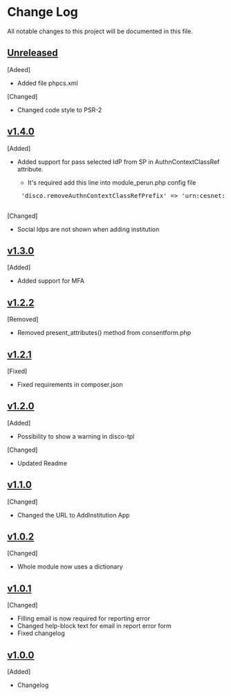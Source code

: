 # Change Log
 All notable changes to this project will be documented in this file.
 
 ## [Unreleased]
 [Adeed]
 - Added file phpcs.xml
 
 [Changed]
 - Changed code style to PSR-2
 
 ## [v1.4.0]
 [Added]
 - Added support for pass selected IdP from SP in AuthnContextClassRef attribute.
   
    - It's required add this line into module_perun.php config file 
    <pre>
    'disco.removeAuthnContextClassRefPrefix' => 'urn:cesnet:proxyidp:',
    </pre> 

 [Changed]
 - Social Idps are not shown when adding institution
 
 ## [v1.3.0]
 [Added]
 - Added support for MFA
 
 ## [v1.2.2]
 [Removed]
 - Removed present_attributes() method from consentform.php
 
 ## [v1.2.1]
 [Fixed]
 - Fixed requirements in composer.json
 
 ## [v1.2.0]
 [Added]
- Possibility to show a warning in disco-tpl
 
 [Changed]
 - Updated Readme
 
 ## [v1.1.0]
 [Changed]
 - Changed the URL to AddInstitution App
 
 ## [v1.0.2]
 [Changed]
 - Whole module now uses a dictionary
 
 ## [v1.0.1]
 [Changed]
 - Filling email is now required for reporting error
 - Changed help-block text for email in report error form
 - Fixed changelog
 
 ## [v1.0.0]
[Added]
- Changelog

[Unreleased]: https://github.com/elixirhub/elixir-aai-proxy-idp-template/tree/master
[v1.4.0]: https://github.com/elixirhub/elixir-aai-proxy-idp-template/tree/v1.4.0
[v1.3.0]: https://github.com/elixirhub/elixir-aai-proxy-idp-template/tree/v1.3.0
[v1.2.2]: https://github.com/elixirhub/elixir-aai-proxy-idp-template/tree/v1.2.2
[v1.2.1]: https://github.com/elixirhub/elixir-aai-proxy-idp-template/tree/v1.2.1
[v1.2.0]: https://github.com/elixirhub/elixir-aai-proxy-idp-template/tree/v1.2.0
[v1.1.0]: https://github.com/elixirhub/elixir-aai-proxy-idp-template/tree/v1.1.0
[v1.0.2]: https://github.com/elixirhub/elixir-aai-proxy-idp-template/tree/v1.0.2
[v1.0.1]: https://github.com/elixirhub/elixir-aai-proxy-idp-template/tree/v1.0.1
[v1.0.0]: https://github.com/elixirhub/elixir-aai-proxy-idp-template/tree/v1.0.0